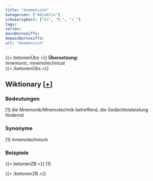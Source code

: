 ```yaml
---
title: "mnemonisch"
kategorien: ["Adjektiv"]
schwierigkeit: ["k1", "h_", "r_"]
tags:
series:
mainDornseiffs:
domainDornseiffs:
url: "mnemonisch"
---
```


{{< betonenÜbs >}}
**Übersetzung:**  
mnemonic, mnemotechnical  
{{< /betonenÜbs >}}

## Wiktionary [[+](https://de.wiktionary.org/wiki/mnemonisch)]

### Bedeutungen
[1] die Mnemonik/Mnemotechnik betreffend, die Gedächtnisleistung fördernd  

### Synonyme
[1] mnemotechnisch  

### Beispiele
{{< betonenZB >}}
[1]  

{{< /betonenZB >}}

